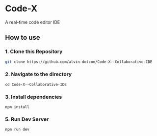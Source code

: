 # Code-X

A real-time code editor IDE

## How to use
### 1\. Clone this Repository

```bash
git clone https://github.com/alvin-dotcom/Code-X--Collaborative-IDE
```
### 2\. Navigate to the directory

```
cd Code-X--Collaborative-IDE
```
### 3\. Install dependencies
```
npm install
```
### 5\. Run Dev Server

```
npm run dev
```
